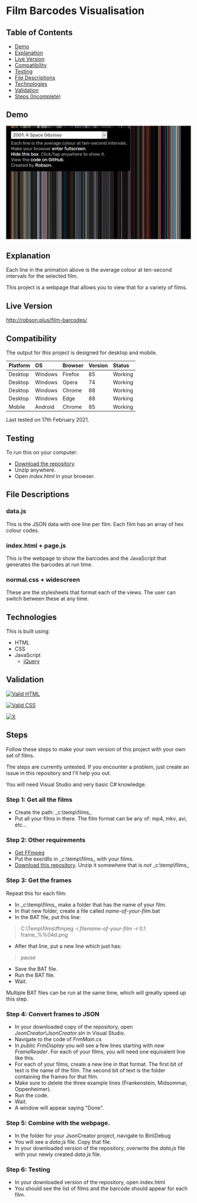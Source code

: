 # Film Barcodes Visualisation

## Table of Contents

 * [Demo](#demo)
 * [Explanation](#explanation)
 * [Live Version](#live-version)
 * [Compatibility](#compatibility)
 * [Testing](#testing) 
 * [File Descriptions](#file-descriptions)
 * [Technologies](#technologies)
 * [Validation](#validation)
 * [Steps (Incomplete)](#steps-incomplete)

## Demo

![Demo](https://raw.githubusercontent.com/Robson/Film-Barcodes-Visualisation/master/Demo.gif)

## Explanation

Each line in the animation above is the average colour at ten-second intervals for the selected film.

This project is a webpage that allows you to view that for a variety of films.

## Live Version

http://robson.plus/film-barcodes/

## Compatibility

The output for this project is designed for desktop and mobile.

| Platform | OS      | Browser          | Version | Status  |
| :------- | :------ | :--------------- | :------ | :------ |
| Desktop  | Windows | Firefox          | 85      | Working |
| Desktop  | Windows | Opera            | 74      | Working |
| Desktop  | Windows | Chrome           | 88      | Working |
| Desktop  | Windows | Edge             | 88      | Working |
| Mobile   | Android | Chrome           | 85      | Working |

Last tested on 17th February 2021.

## Testing

To run this on your computer:
 * [Download the repository](https://github.com/Robson/Film-Barcodes-Visualisation/archive/master.zip).
 * Unzip anywhere.
 * Open *index.html* in your browser.

## File Descriptions

### data.js

This is the JSON data with one line per film. Each film has an array of hex colour codes.

### index.html + page.js

This is the webpage to show the barcodes and the JavaScript that generates the barcodes at run time.

### normal.css + widescreen

These are the stylesheets that format each of the views. The user can switch between these at any time.
 
## Technologies

This is built using:
 * HTML
 * CSS
 * JavaScript
   * <a href="https://github.com/jquery/jquery">jQuery</a>

## Validation
   
<a href="https://validator.w3.org/nu/?doc=https%3A%2F%2Frobson.plus%2Ffilm-barcodes%2F"><img src="https://www.w3.org/Icons/valid-html401-blue" alt="Valid HTML" /></a>

<a href="http://jigsaw.w3.org/css-validator/validator?uri=https%3A%2F%2Frobson.plus%2Ffilm-barcodes%2Fwidescreen.css&profile=css3svg&usermedium=all&warning=1"><img src="https://jigsaw.w3.org/css-validator/images/vcss-blue" alt="Valid CSS" /></a>

[![X](https://www.codefactor.io/repository/GitHub/robson/Film-Barcodes-Visualisation/badge?style=flat-square)](https://www.codefactor.io/repository/GitHub/robson/Film-Barcodes-Visualisation)

## Steps

Follow these steps to make your own version of this project with your own set of films.

The steps are currently untested. If you encounter a problem, just create an issue in this repository and I'll help you out.

You will need Visual Studio and very basic C# knowledge.

### Step 1: Get all the films

 * Create the path: _c:\temp\films\_
 * Put all your films in there. The film format can be any of: mp4, mkv, avi, etc...

### Step 2: Other requirements

 * [Get FFmpeg](https://ffmpeg.org/)
 * Put the exe/dlls in _c:\temp\films\_ with your films.
 * [Download this repository](https://codeload.github.com/Robson/Film-Barcodes-Visualisation/zip/refs/heads/main). Unzip it somewhere that is *not* _c:\temp\films\_

### Step 3: Get the frames

Repeat this for each film:

 * In _c:\temp\films\_ make a folder that has the name of your film.
 * In that new folder, create a file called _name-of-your-film_.bat 
 * In the BAT file, put this line:
 > C:\Temp\films\ffmpeg -i _filename-of-your-film_ -r 0.1 frame_%%04d.png
 * After that line, put a new line which just has:
 > pause
 * Save the BAT file.
 * Run the BAT file.
 * Wait.

Multiple BAT files can be run at the same time, which will greatly speed up this step.

### Step 4: Convert frames to JSON

 * In your downloaded copy of the repository, open _JsonCreator\JsonCreator.sln_ in Visual Studio.
 * Navigate to the code of _FrmMain.cs_
 * In _public FrmDisplay_ you will see a few lines starting with _new FrameReader_. For each of your films, you will need one equivalent line like this.
 * For each of your films, create a new line in that format. The first bit of text is the name of the film. The second bit of text is the folder containing the frames for that film.
 * Make sure to delete the three example lines (Frankenstein, Midsommar, Oppenheimer).
 * Run the code.
 * Wait.
 * A window will appear saying "Done".
 
### Step 5: Combine with the webpage.

 * In the folder for your JsonCreator project, navigate to Bin\Debug
 * You will see a _data.js_ file. Copy that file.
 * In your downloaded version of the repository, overwrite the _data.js_ file with your newly created _data.js_ file.
 
### Step 6: Testing

 * In your downloaded version of the repository, open index.html
 * You should see the list of films and the barcode should appear for each film.

